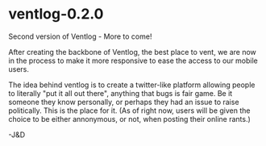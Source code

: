 # ventlog-0.2.0
Second version of Ventlog - More to come!

After creating the backbone of Ventlog, the best place to vent, we are now
in the process to make it more responsive to ease the access to our mobile
users.

The idea behind ventlog is to create a twitter-like platform allowing people to literally "put it all out there", anything that bugs is fair game. Be it someone they know personally, or perhaps they had an issue to raise politically. This is the place for it. (As of right now, users will be given the choice to be either annonymous, or not, when posting their online rants.)

-J&D